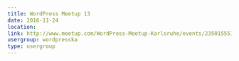 ```yaml
---
title: WordPress Meetup 13
date: 2016-11-24
location: 
link: http://www.meetup.com/WordPress-Meetup-Karlsruhe/events/235015551/
usergroup: wordpresska
type: usergroup
---
```

